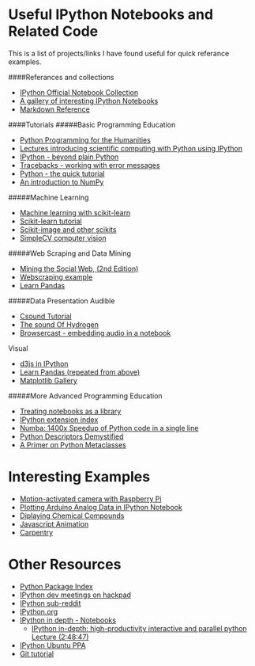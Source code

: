 Useful IPython Notebooks and Related Code
========================

This is a list of projects/links I have found useful for quick referance examples.

####Referances and collections
* [IPython Official Notebook Collection](https://github.com/ipython/ipython/tree/master/examples/notebooks#a-collection-of-notebooks-for-using-ipython-effectively)
* [A gallery of interesting IPython Notebooks](https://github.com/ipython/ipython/wiki/A-gallery-of-interesting-IPython-Notebooks)
* [Markdown Reference](http://daringfireball.net/projects/markdown/)

####Tutorials
#####Basic Programming Education
* [Python Programming for the Humanities](https://github.com/fbkarsdorp/python-course#python-programming-for-the-humanities)
* [Lectures introducing scientific computing with Python using IPython](https://github.com/jrjohansson/scientific-python-lectures#lectures-on-scientific-computing-with-python)
* [IPython - beyond plain Python](http://nbviewer.ipython.org/urls/raw.github.com/ipython/ipython-in-depth/master/notebooks/IPython%20-%20beyond%20plain%20Python.ipynb)
* [Tracebacks - working with error messages](http://nbviewer.ipython.org/4152326/)
* [Python - the quick tutorial](http://nbviewer.ipython.org/4152314/)
* [An introduction to NumPy](http://nbviewer.ipython.org/url/mentat.za.net/numpy/pydata/pydata2012_nyc_numpy.ipynb)

#####Machine Learning
* [Machine learning with scikit-learn](http://scikit-learn.org/stable/)
* [Scikit-learn tutorial](https://github.com/amueller/tutorial_ml_gkbionics#tutorial_ml_gkbionics)
* [Scikit-image and other scikits](http://scikits.scipy.org/scikits)
* [SimpleCV computer vision](http://www.reddit.com/r/IPython/comments/1e4ojm/simplecv_computer_vision_tutorial_using_ipython/)

#####Web Scraping and Data Mining
* [Mining the Social Web, (2nd Edition)](https://github.com/ptwobrussell/Mining-the-Social-Web-2nd-Edition#mining-the-social-web-2nd-edition)
* [Webscraping example](http://nbviewer.ipython.org/4743272)
* [Learn Pandas](https://bitbucket.org/hrojas/learn-pandas)

#####Data Presentation
Audible
* [Csound Tutorial](http://nbviewer.ipython.org/5535792)
* [The sound Of Hydrogen](http://nbviewer.ipython.org/urls/raw.github.com/Carreau/posts/master/07-the-sound-of-hydrogen.ipynb)
* [Browsercast - embedding audio in a notebook](https://github.com/wolever/browsercast)

Visual
* [d3js in IPython](http://nbviewer.ipython.org/4484816/ipyD3sample.ipynb)
* [Learn Pandas (repeated from above)](https://bitbucket.org/hrojas/learn-pandas)
* [Matplotlib Gallery](http://matplotlib.org/gallery.html)

#####More Advanced Programming Education
* [Treating notebooks as a library](http://nbviewer.ipython.org/5491090/analysis.ipynb)
* [IPython extension index](https://github.com/ipython/ipython/wiki/Extensions-Index)
* [Numba: 1400x Speedup of Python code in a single line](http://jakevdp.github.io/blog/2013/06/15/numba-vs-cython-take-2/)
* [Python Descriptors Demystified](http://nbviewer.ipython.org/urls/gist.github.com/ChrisBeaumont/5758381/raw/descriptor_writeup.ipynb)
* [A Primer on Python Metaclasses](http://jakevdp.github.io/blog/2012/12/01/a-primer-on-python-metaclasses/)

Interesting Examples
========================
* [Motion-activated camera with Raspberry Pi ](http://nbviewer.ipython.org/5588279)
* [Plotting Arduino Analog Data in IPython Notebook](http://nbviewer.ipython.org/5721739)
* [Diplaying Chemical Compounds](http://www.reddit.com/r/IPython/comments/1fxxpj/chemistry_and_the_rdkit_library/)
* [Javascript Animation](http://nbviewer.ipython.org/urls/raw.github.com/jakevdp/JSAnimation/master/animation_example.ipynb)
* [Carpentry](http://nbviewer.ipython.org/5743962)

Other Resources
========================
* [Python Package Index](https://pypi.python.org/pypi?%3Aaction=browse)
* [IPython dev meetings on hackpad](https://hackpad.com/IPython-dev-meetings-6wTSjJt7TZK)
* [IPython sub-reddit](http://www.reddit.com/r/IPython/)
* [IPython.org](http://ipython.org/)
* [IPython in depth - Notebooks](https://github.com/ipython/ipython-in-depth/tree/master/notebooks)
    * [IPython in-depth: high-productivity interactive and parallel python Lecture (2:48:47)](http://pyvideo.org/video/1652/ipython-in-depth-high-productivity-interactive-a-0)
* [IPython Ubuntu PPA](https://launchpad.net/%7Ejtaylor/+archive/ipython)
* [Git tutorial](http://nbviewer.ipython.org/urls/github.com/fperez/reprosw/raw/master/Version%2520Control.ipynb)
